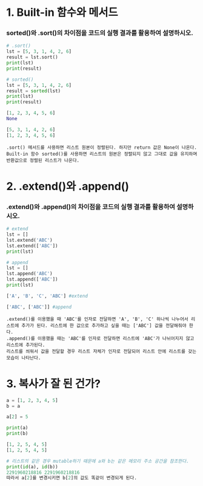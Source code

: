 # 1. Built-in 함수와 메서드

### sorted()와 .sort()의 차이점을 코드의 실행 결과를 활용하여 설명하시오.

```python
# .sort()
lst = [5, 3, 1, 4, 2, 6]
result = lst.sort()
print(lst)
print(result)

# sorted()
lst = [5, 3, 1, 4, 2, 6]
result = sorted(lst)
print(lst)
print(result)
```

```py
[1, 2, 3, 4, 5, 6]
None

[5, 3, 1, 4, 2, 6]
[1, 2, 3, 4, 5, 6]
```

```
.sort() 메서드를 사용하면 리스트 원본이 정렬된다. 하지만 return 값은 None이 나온다.
Built-in 함수 sorted()를 사용하면 리스트의 원본은 정렬되지 않고 그대로 값을 유지하며 반환값으로 정렬된 리스트가 나온다. 
```



# 2. .extend()와 .append()

### .extend()와 .append()의 차이점을 코드의 실행 결과를 활용하여 설명하시오.

```python
# extend
lst = []
lst.extend('ABC')
lst.extend(['ABC'])
print(lst)

# append
lst = []
lst.append('ABC')
lst.append(['ABC'])
print(lst)
```

```python
['A', 'B', 'C', 'ABC'] #extend

['ABC', ['ABC']] #append
```

```
.extend()를 이용했을 때 'ABC'를 인자로 전달하면 'A', 'B', 'C' 하나씩 나누어서 리스트에 추가가 된다. 리스트에 한 값으로 추가하고 싶을 때는 ['ABC'] 값을 전달해줘야 한다.
.append()를 이용했을 때는 'ABC'를 인자로 전달하면 리스트에 'ABC'가 나뉘어지지 않고 리스트에 추가된다.
리스트를 씌워서 값을 전달할 경우 리스트 자체가 인자로 전달되어 리스트 안에 리스트를 갖는 모습이 나타난다.
```



# 3. 복사가 잘 된 건가?

```python
a = [1, 2, 3, 4, 5]
b = a

a[2] = 5

print(a)
print(b)
```

```python
[1, 2, 5, 4, 5]
[1, 2, 5, 4, 5]
```

```python
# 리스트의 같은 경우 mutable하기 때문에 a와 b는 같은 메모리 주소 공간을 참조한다.
print(id(a), id(b))
2291960218816 2291960218816
따라서 a[2]를 변경시키면 b[2]의 값도 똑같이 변경되게 된다.
```

